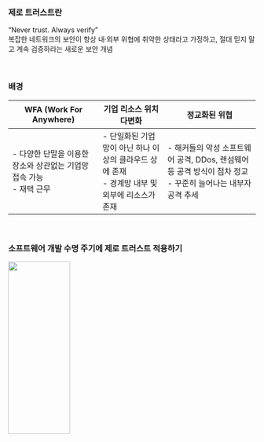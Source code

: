 ### 제로 트러스트란

“Never trust. Always verify”  
복잡한 네트워크의 보안이 항상 내·외부 위협에 취약한 상태라고 가정하고, 절대 믿지 말고 계속 검증하라는 새로운 보안 개념

<br>

### 배경

| WFA (Work For Anywhere)                                                  | 기업 리소스 위치 다변화                                                                            | 정교화된 위협                                                                                                    |
| ------------------------------------------------------------------------ | -------------------------------------------------------------------------------------------------- | ---------------------------------------------------------------------------------------------------------------- |
| - 다양한 단말을 이용한 장소와 상관없는 기업망 접속 가능 <br> - 재택 근무 | - 단일화된 기업망이 아닌 하나 이상의 클라우드 상에 존재 <br> - 경계망 내부 및 외부에 리소스가 존재 | - 해커들의 악성 소프트웨어 공격, DDos, 랜섬웨어 등 공격 방식이 점차 정교 <br> - 꾸준히 늘어나는 내부자 공격 추세 |

<br>

### 소프트웨어 개발 수명 주기에 제로 트러스트 적용하기

<img src="https://github.com/jis22u/TIL/assets/110139421/3bd43915-5d12-4991-a58f-d5bf3c3c78a0" width="50%" height="30%">
